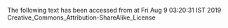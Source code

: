 The following text has been accessed from at Fri Aug 9 03:20:31 IST 2019
Creative_Commons_Attribution-ShareAlike_License
